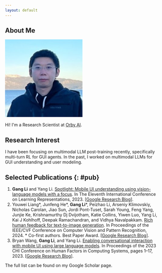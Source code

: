 ```yaml
---
layout: default
---
```


## About Me

<img class="profile-picture" src="self.jpeg">

Hi! I'm a Research Scientist at [Orby AI](http://orby.ai/).

## Research Interest

I have been focusing on multimodal LLM post-training recently, specifically multi-turn RL for GUI agents. In the past, I worked on multimodal LLMs for GUI understanding and user modeling.

## Selected Publications {: #pub}

1. **Gang Li** and Yang Li. [Spotlight: Mobile UI understanding using vision-language models with a focus](https://arxiv.org/abs/2209.14927). In
The Eleventh International Conference on Learning Representations, 2023. [[Google Research Blog](https://research.google/blog/a-vision-language-approach-for-foundational-ui-understanding/)].
2. Youwei Liang*, Junfeng He*, **Gang Li***, Peizhao Li, Arseniy Klimovskiy, Nicholas Carolan, Jiao Sun, Jordi
Pont-Tuset, Sarah Young, Feng Yang, Junjie Ke, Krishnamurthy Dj Dvijotham, Katie Collins, Yiwen Luo,
Yang Li, Kai J Kohlhoff, Deepak Ramachandran, and Vidhya Navalpakkam. [Rich human feedback for
text-to-image generation](https://arxiv.org/abs/2312.10240). In Proceedings of the IEEE/CVF Conference on Computer Vision and Pattern
Recognition, 2024. * Co-first authors. Best Paper Award. [[Google Research Blog](https://research.google/blog/rich-human-feedback-for-text-to-image-generation/)].
3. Bryan Wang, **Gang Li**, and Yang Li. [Enabling conversational interaction with mobile UI using large language
models](https://arxiv.org/abs/2209.08655). In Proceedings of the 2023 CHI Conference on Human Factors in Computing Systems, pages 1–17, 2023. [[Google Research Blog](https://research.google/blog/enabling-conversational-interaction-on-mobile-with-llms/)].

The full list can be found on my Google Scholar page.